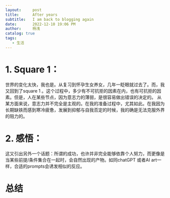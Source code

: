 ```yaml
---
layout:     post
title:      After years
subtitle:   I am back to blogging again
date:       2022-12-10 19:06 PM 
author:     杨浅
catalog: true
tags:
   - 生活
---
```

> 

# 

# 1. Square 1： 
   世界的变化太快，我也是。从复习到怀孕生女养女，几年一眨眼就过去了。而，我又回到了square 1 。这个过程中，多少有不可抗拒的因素在内，也有可抗拒的因素。但是，人在某些节点，因为意志力的薄弱，是很容易做出错误的决定的。
  从某方面来说，意志力并不完全是主观的。在我的准备过程中，尤其如此。在我因为长期缺铁而感到寒冷疲惫，发展到抑郁与自我否定的时候，我的确是无法克服外界的阻力的。

# 2. 感悟：
  这又引出另外一个话题：所谓的成功，也许并非完全能够依靠个人努力，而更像是当某些前提/条件集合在一起时，会自然出现的产物。如同chatGPT 或者AI art一样，合适的prompts会诱发相似的反应。

# 总结
   
 